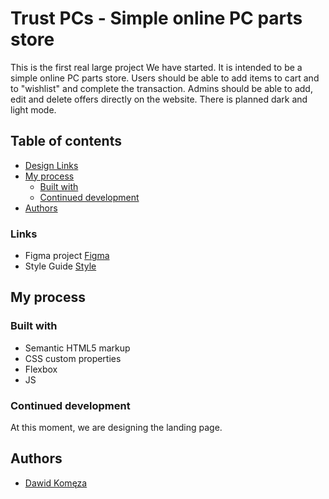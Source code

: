 # Trust PCs - Simple online PC parts store

This is the first real large project We have started. It is intended to be a simple online PC parts store. Users should be able to add items to cart and to "wishlist" and complete the transaction. Admins should be able to add, edit and delete offers directly on the website. There is planned dark and light mode.

## Table of contents

- [Design Links](#links)
- [My process](#my-process)
  - [Built with](#built-with)
  - [Continued development](#continued-development)
- [Authors](#authors)

### Links

- Figma project [Figma](https://www.figma.com/file/JMizyfdG13udWs66yPqvU2/Untitled?node-id=0%3A1)
- Style Guide [Style]()

## My process

### Built with

- Semantic HTML5 markup
- CSS custom properties
- Flexbox
- JS

### Continued development

At this moment, we are designing the landing page. 

## Authors

- [Dawid Komęza](https://github.com/d4wk0m)